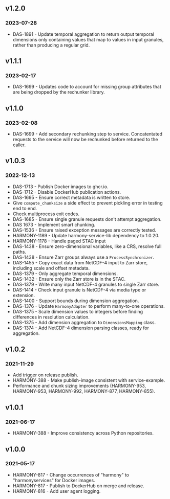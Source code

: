 ## v1.2.0
### 2023-07-28

* DAS-1891 - Update temporal aggregation to return output temporal dimensions
  only containing values that map to values in input granules, rather than
  producing a regular grid.

## v1.1.1
### 2023-02-17

* DAS-1699 - Updates code to account for missing group attributes that are
  being dropped by the rechunker library.

## v1.1.0
### 2023-02-08

* DAS-1699 - Add secondary rechunking step to service. Concatentated requests
  to the service will now be rechunked before returned to the caller.

## v1.0.3
### 2022-12-13

* DAS-1713 - Publish Docker images to ghcr.io.
* DAS-1712 - Disable DockerHub publication actions.
* DAS-1695 - Ensure correct metadata is written to store.
* Give `compute_chunksize` a side effect to prevent pickling error in testing end to end.
* Check multiprocess exit codes.
* DAS-1685 - Ensure single granule requests don't attempt aggregation.
* DAS 1673 - Implement smart chunking.
* DAS-1536 - Ensure raised exception messages are correctly tested.
* HARMONY-1189 - Update harmony-service-lib dependency to 1.0.20.
* HARMONY-1178 - Handle paged STAC input
* DAS-1438 - Ensure zero-dimensional variables, like a CRS, resolve full paths.
* DAS-1438 - Ensure Zarr groups always use a `ProcessSynchronizer`.
* DAS-1455 - Copy exact data from NetCDF-4 input to Zarr store, including scale and offset metadata.
* DAS-1379 - Only aggregate temporal dimensions.
* DAS-1432 - Ensure only the Zarr store is in the STAC.
* DAS-1379 - Write many input NetCDF-4 granules to single Zarr store.
* DAS-1414 - Check input granule is NetCDF-4 via media type or extension.
* DAS-1400 - Support bounds during dimension aggregation.
* DAS-1376 - Update `HarmonyAdapter` to perform many-to-one operations.
* DAS-1375 - Scale dimension values to integers before finding differences in resolution calculation.
* DAS-1375 - Add dimension aggregation to `DimensionsMapping` class.
* DAS-1374 - Add NetCDF-4 dimension parsing classes, ready for aggregation.

## v1.0.2
### 2021-11-29

* Add trigger on release publish.
* HARMONY-388 - Make publish-image consistent with service-example.
* Performance and chunk sizing improvements (HARMONY-953, HARMONY-953, HARMONY-992, HARMONY-877, HARMONY-855).

## v1.0.1
### 2021-06-17

* HARMONY-388 - Improve consistency across Python repositories.

## v1.0.0
### 2021-05-17

* HARMONY-817 - Change occurrences of "harmony" to "harmonyservices" for Docker images.
* HARMONY-817 - Publish to DockerHub on merge and release.
* HARMONY-816 - Add user agent logging.
